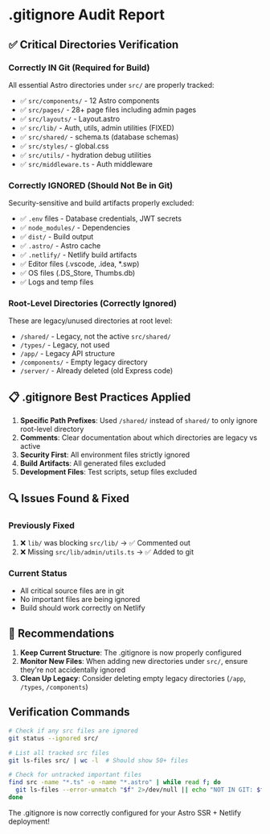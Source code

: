 # .gitignore Audit Report

## ✅ Critical Directories Verification

### **Correctly IN Git (Required for Build)**

All essential Astro directories under `src/` are properly tracked:

- ✅ `src/components/` - 12 Astro components
- ✅ `src/pages/` - 28+ page files including admin pages
- ✅ `src/layouts/` - Layout.astro
- ✅ `src/lib/` - Auth, utils, admin utilities (FIXED)
- ✅ `src/shared/` - schema.ts (database schemas)
- ✅ `src/styles/` - global.css
- ✅ `src/utils/` - hydration debug utilities
- ✅ `src/middleware.ts` - Auth middleware

### **Correctly IGNORED (Should Not Be in Git)**

Security-sensitive and build artifacts properly excluded:

- ✅ `.env` files - Database credentials, JWT secrets
- ✅ `node_modules/` - Dependencies
- ✅ `dist/` - Build output
- ✅ `.astro/` - Astro cache
- ✅ `.netlify/` - Netlify build artifacts
- ✅ Editor files (.vscode, .idea, \*.swp)
- ✅ OS files (.DS_Store, Thumbs.db)
- ✅ Logs and temp files

### **Root-Level Directories (Correctly Ignored)**

These are legacy/unused directories at root level:

- `/shared/` - Legacy, not the active `src/shared/`
- `/types/` - Legacy, not used
- `/app/` - Legacy API structure
- `/components/` - Empty legacy directory
- `/server/` - Already deleted (old Express code)

## 📋 .gitignore Best Practices Applied

1. **Specific Path Prefixes**: Used `/shared/` instead of `shared/` to only ignore root-level directory
2. **Comments**: Clear documentation about which directories are legacy vs active
3. **Security First**: All environment files strictly ignored
4. **Build Artifacts**: All generated files excluded
5. **Development Files**: Test scripts, setup files excluded

## 🔍 Issues Found & Fixed

### **Previously Fixed**

1. ❌ `lib/` was blocking `src/lib/` → ✅ Commented out
2. ❌ Missing `src/lib/admin/utils.ts` → ✅ Added to git

### **Current Status**

- All critical source files are in git
- No important files are being ignored
- Build should work correctly on Netlify

## 🎯 Recommendations

1. **Keep Current Structure**: The .gitignore is now properly configured
2. **Monitor New Files**: When adding new directories under `src/`, ensure they're not accidentally ignored
3. **Clean Up Legacy**: Consider deleting empty legacy directories (`/app`, `/types`, `/components`)

## Verification Commands

```bash
# Check if any src files are ignored
git status --ignored src/

# List all tracked src files
git ls-files src/ | wc -l  # Should show 50+ files

# Check for untracked important files
find src -name "*.ts" -o -name "*.astro" | while read f; do
  git ls-files --error-unmatch "$f" 2>/dev/null || echo "NOT IN GIT: $f"
done
```

The .gitignore is now correctly configured for your Astro SSR + Netlify deployment!
